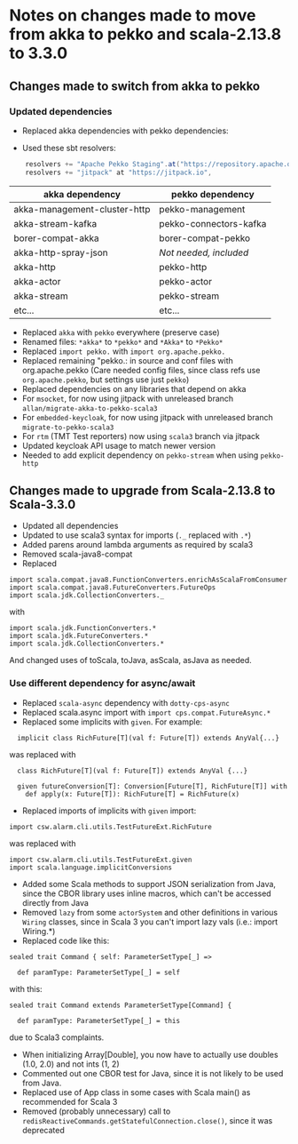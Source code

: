 # Notes on changes made to move from akka to pekko and scala-2.13.8 to 3.3.0

## Changes made to switch from akka to pekko

### Updated dependencies

* Replaced akka dependencies with pekko dependencies:
- Used these sbt resolvers:
```java
    resolvers += "Apache Pekko Staging".at("https://repository.apache.org/content/groups/staging"),
    resolvers += "jitpack" at "https://jitpack.io",
```

| akka dependency              | pekko dependency       |
|------------------------------|------------------------|
| akka-management-cluster-http | pekko-management       |
| akka-stream-kafka            | pekko-connectors-kafka |
| borer-compat-akka            | borer-compat-pekko     |
| akka-http-spray-json         | *Not needed, included* |
| akka-http                    | pekko-http             |
| akka-actor                   | pekko-actor            |
| akka-stream                  | pekko-stream           |
| etc...                       | etc...                 |

* Replaced `akka` with `pekko` everywhere (preserve case)
* Renamed files: `*akka*` to `*pekko*` and `*Akka*` to `*Pekko*`
* Replaced `import pekko.` with `import org.apache.pekko.`
* Replaced remaining "pekko.: in source and conf files with org.apache.pekko (Care needed config files, since class refs use `org.apache.pekko`, but settings use just `pekko`)
* Replaced dependencies on any libraries that depend on akka
* For `msocket`, for now using jitpack with unreleased branch `allan/migrate-akka-to-pekko-scala3`
* For `embedded-keycloak`, for now using jitpack with unreleased branch `migrate-to-pekko-scala3`
* For `rtm` (TMT Test reporters) now using `scala3` branch via jitpack
* Updated keycloak API usage to match newer version
* Needed to add explicit dependency on `pekko-stream` when using `pekko-http`

## Changes made to upgrade from Scala-2.13.8 to Scala-3.3.0

* Updated all dependencies
* Updated to use scala3 syntax for imports (`._` replaced with `.*`)
* Added parens around lambda arguments as required by scala3
* Removed scala-java8-compat
* Replaced
```
import scala.compat.java8.FunctionConverters.enrichAsScalaFromConsumer
import scala.compat.java8.FutureConverters.FutureOps
import scala.jdk.CollectionConverters._
```
with
```
import scala.jdk.FunctionConverters.*
import scala.jdk.FutureConverters.*
import scala.jdk.CollectionConverters.*
```

And changed uses of toScala, toJava, asScala, asJava as needed.

### Use different dependency for async/await

* Replaced `scala-async` dependency with `dotty-cps-async`
* Replaced scala.async import with `import cps.compat.FutureAsync.*`
* Replaced some implicits with `given`. For example:
```
  implicit class RichFuture[T](val f: Future[T]) extends AnyVal{...}
```
was replaced with
```
  class RichFuture[T](val f: Future[T]) extends AnyVal {...}

  given futureConversion[T]: Conversion[Future[T], RichFuture[T]] with
    def apply(x: Future[T]): RichFuture[T] = RichFuture(x)
```

* Replaced imports of implicits with `given` import:
```
import csw.alarm.cli.utils.TestFutureExt.RichFuture
```
was replaced with 
```
import csw.alarm.cli.utils.TestFutureExt.given
import scala.language.implicitConversions
```

* Added some Scala methods to support JSON serialization from Java, since the CBOR library uses inline macros, which can't be accessed directly from Java
* Removed `lazy` from some `actorSystem` and other definitions in various `Wiring` classes, since in Scala 3 you can't import lazy vals (i.e.: import Wiring.*)
* Replaced code like this:
```
sealed trait Command { self: ParameterSetType[_] => 

  def paramType: ParameterSetType[_] = self
```
with this:
```
sealed trait Command extends ParameterSetType[Command] {

  def paramType: ParameterSetType[_] = this
```

due to Scala3 complaints.
* When initializing Array[Double], you now have to actually use doubles (1.0, 2.0) and not ints (1, 2)
* Commented out one CBOR test for Java, since it is not likely to be used from Java.
* Replaced use of App class in some cases with Scala main() as recommended for Scala 3
* Removed (probably unnecessary) call to `redisReactiveCommands.getStatefulConnection.close()`, since it was deprecated

